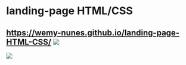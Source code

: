 # landing-page HTML/CSS
## https://wemy-nunes.github.io/landing-page-HTML-CSS/ <img src="https://img.icons8.com/dusk/30/000000/cursor--v1.png"/>


<img align="center" widht="60" hight="70" src="https://user-images.githubusercontent.com/109567488/211079306-124c5179-bd46-4bee-be00-458738b30aaa.png"/>

